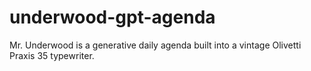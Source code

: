 # underwood-gpt-agenda
 Mr. Underwood is a generative daily agenda built into a vintage Olivetti Praxis 35 typewriter.
